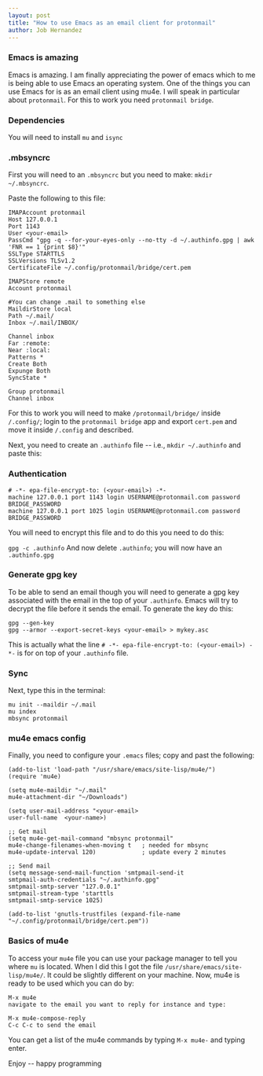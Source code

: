 ```yaml
---
layout: post
title: "How to use Emacs as an email client for protonmail"
author: Job Hernandez
---
```

### Emacs is amazing
Emacs is amazing. I am finally appreciating the power of emacs which to me is being able to use Emacs an operating system. One of the things you can use Emacs for is as an email client using mu4e. I will speak in particular about `protonmail`. For this to work you need `protonmail bridge`.

### Dependencies 
You will need to install `mu` and `isync`

### .mbsyncrc
First you will need to an `.mbsyncrc` but you need to make: `mkdir ~/.mbsyncrc`.

Paste the following to this file:

```
IMAPAccount protonmail
Host 127.0.0.1
Port 1143
User <your-email>
PassCmd "gpg -q --for-your-eyes-only --no-tty -d ~/.authinfo.gpg | awk 'FNR == 1 {print $8}'"
SSLType STARTTLS
SSLVersions TLSv1.2
CertificateFile ~/.config/protonmail/bridge/cert.pem

IMAPStore remote
Account protonmail

#You can change .mail to something else
MaildirStore local
Path ~/.mail/
Inbox ~/.mail/INBOX/

Channel inbox 
Far :remote:
Near :local:
Patterns * 
Create Both
Expunge Both
SyncState *

Group protonmail
Channel inbox
```

For this to work you will need to make `/protonmail/bridge/` inside `/.config/`; login to  the `protonmail bridge` app and export `cert.pem` and move it inside `/.config` and described.

Next, you need to create an `.authinfo` file -- i.e., `mkdir ~/.authinfo` and paste this:

### Authentication
```
# -*- epa-file-encrypt-to: (<your-email>) -*-
machine 127.0.0.1 port 1143 login USERNAME@protonmail.com password BRIDGE_PASSWORD
machine 127.0.0.1 port 1025 login USERNAME@protonmail.com password BRIDGE_PASSWORD
```

You will need to encrypt this file and to do this you need to do this:

`gpg -c .authinfo`
 And now delete `.authinfo`; you will now have an `.authinfo.gpg`

### Generate gpg key
To be able to send an email though you will need to generate a gpg key associated with the email in the top of your `.authinfo`. Emacs will try to decrypt the file
before it sends the email. To generate the key do this:

```
gpg --gen-key
gpg --armor --export-secret-keys <your-email> > mykey.asc
```

This is actually what the line `# -*- epa-file-encrypt-to: (<your-email>) -*-` is for on top of your `.authinfo` file.

### Sync
Next, type this in the terminal:

```
mu init --maildir ~/.mail
mu index
mbsync protonmail
```

### mu4e emacs config

Finally, you need to configure your `.emacs` files; copy and past the following:

```
(add-to-list 'load-path "/usr/share/emacs/site-lisp/mu4e/")
(require 'mu4e)

(setq mu4e-maildir "~/.mail"
mu4e-attachment-dir "~/Downloads")

(setq user-mail-address "<your-email>
user-full-name  <your-name>)

;; Get mail
(setq mu4e-get-mail-command "mbsync protonmail"
mu4e-change-filenames-when-moving t   ; needed for mbsync
mu4e-update-interval 120)             ; update every 2 minutes

;; Send mail
(setq message-send-mail-function 'smtpmail-send-it
smtpmail-auth-credentials "~/.authinfo.gpg"
smtpmail-smtp-server "127.0.0.1"
smtpmail-stream-type 'starttls
smtpmail-smtp-service 1025)

(add-to-list 'gnutls-trustfiles (expand-file-name "~/.config/protonmail/bridge/cert.pem"))
```
### Basics of mu4e
To access your `mu4e` file you can use your package manager to tell you where `mu` is located. When I did this I got the file `/usr/share/emacs/site-lisp/mu4e/`. It could be slightly different on your machine.
Now, mu4e is ready to be used which you can do by:

```
M-x mu4e
navigate to the email you want to reply for instance and type:

M-x mu4e-compose-reply
C-c C-c to send the email
```

You can get a list of the mu4e commands by typing `M-x mu4e-` and typing enter.

Enjoy -- happy programming
